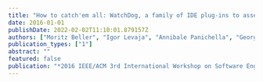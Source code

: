 ```yaml
---
title: "How to catch'em all: WatchDog, a family of IDE plug-ins to assess testing"
date: 2016-01-01
publishDate: 2022-02-02T11:10:01.879157Z
authors: ["Moritz Beller", "Igor Levaja", "Annibale Panichella", "Georgios Gousios", "Andy Zaidman"]
publication_types: ["1"]
abstract: ""
featured: false
publication: "*2016 IEEE/ACM 3rd International Workshop on Software Engineering Research and Industrial Practice (SER&IP)*"
---
```


